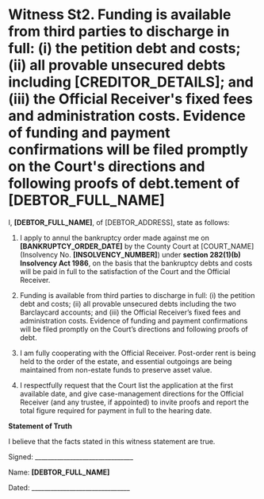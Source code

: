 # Witness St2. Funding is available from third parties to discharge in full: (i) the petition debt and costs; (ii) all provable unsecured debts including [CREDITOR_DETAILS]; and (iii) the Official Receiver's fixed fees and administration costs. Evidence of funding and payment confirmations will be filed promptly on the Court's directions and following proofs of debt.tement of [DEBTOR_FULL_NAME]



I, **[DEBTOR_FULL_NAME]**, of [DEBTOR_ADDRESS], state as follows:



1. I apply to annul the bankruptcy order made against me on **[BANKRUPTCY_ORDER_DATE]** by the County Court at [COURT_NAME] (Insolvency No. **[INSOLVENCY_NUMBER]**) under **section 282(1)(b) Insolvency Act 1986**, on the basis that the bankruptcy debts and costs will be paid in full to the satisfaction of the Court and the Official Receiver.



2. Funding is available from third parties to discharge in full: (i) the petition debt and costs; (ii) all provable unsecured debts including the two Barclaycard accounts; and (iii) the Official Receiver’s fixed fees and administration costs. Evidence of funding and payment confirmations will be filed promptly on the Court’s directions and following proofs of debt.



3. I am fully cooperating with the Official Receiver. Post-order rent is being held to the order of the estate, and essential outgoings are being maintained from non-estate funds to preserve asset value.



4. I respectfully request that the Court list the application at the first available date, and give case-management directions for the Official Receiver (and any trustee, if appointed) to invite proofs and report the total figure required for payment in full to the hearing date.



**Statement of Truth**  

I believe that the facts stated in this witness statement are true.



Signed: _______________________________  

Name: **[DEBTOR_FULL_NAME]**  

Dated: _______________________________
